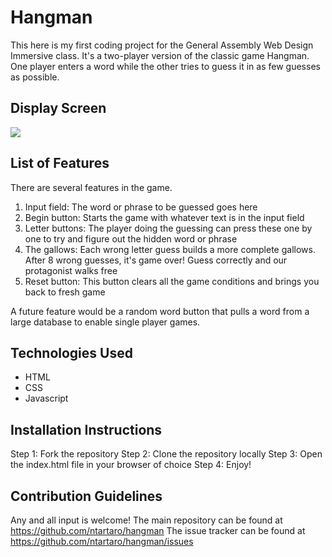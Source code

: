 #  Hangman
This here is my first coding project for the General Assembly Web Design Immersive class. It's a two-player version of the classic game Hangman. One player enters a word while the other tries to guess it in as few guesses as possible.

## Display Screen
![](https://i.imgur.com/WXpHpxL.png)

## List of Features
There are several features in the game. 
1. Input field: The word or phrase to be guessed goes here
2. Begin button: Starts the game with whatever text is in the input field
3. Letter buttons: The player doing the guessing can press these one by one to try and figure out the hidden word or phrase
4. The gallows: Each wrong letter guess builds a more complete gallows. After 8 wrong guesses, it's game over! Guess correctly and our protagonist walks free
5. Reset button: This button clears all the game conditions and brings you back to fresh game

A future feature would be a random word button that pulls a word from a large database to enable single player games.

## Technologies Used
- HTML
- CSS
- Javascript

## Installation Instructions
Step 1: Fork the repository
Step 2: Clone the repository locally
Step 3: Open the index.html file in your browser of choice
Step 4: Enjoy!

## Contribution Guidelines
Any and all input is welcome!
The main repository can be found at https://github.com/ntartaro/hangman
The issue tracker can be found at https://github.com/ntartaro/hangman/issues
